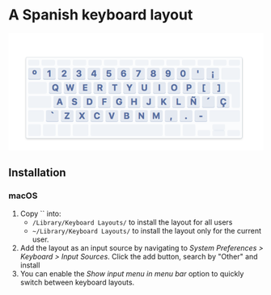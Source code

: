 # A Spanish keyboard layout

![Layout](docs/layout.png)

## Installation

### macOS

1. Copy `` into:
	- `/Library/Keyboard Layouts/` to install the layout for all users
	- `~/Library/Keyboard Layouts/` to install the layout only for the current user.
2. Add the layout as an input source by navigating to _System Preferences > Keyboard > Input Sources_. Click the add button, search by "Other" and install
3. You can enable the _Show input menu in menu bar_ option to quickly switch between keyboard layouts.
